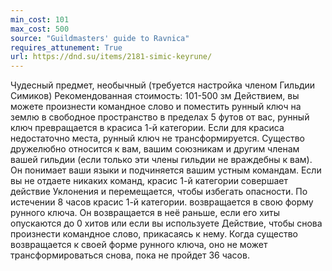 ```yaml
---
min_cost: 101
max_cost: 500
source: "Guildmasters' guide to Ravnica"
requires_attunement: True
url: https://dnd.su/items/2181-simic-keyrune/
---
```


Чудесный предмет, необычный (требуется настройка членом Гильдии Симиков)
Рекомендованная стоимость: 101-500 зм
Действием, вы можете произнести командное слово и поместить рунный ключ на землю в свободное пространство в пределах 5 футов от вас, рунный ключ превращается в красиса 1-й категории. Если для красиса недостаточно места, рунный ключ не трансформируется.
Существо дружелюбно относится к вам, вашим союзникам и другим членам вашей гильдии (если только эти члены гильдии не враждебны к вам). Он понимает ваши языки и подчиняется вашим устным командам. Если вы не отдаете никаких команд, красис 1-й категории совершает действие Уклонения и перемещается, чтобы избегать опасности.
По истечении 8 часов красис 1-й категории. возвращается в свою форму рунного ключа. Он возвращается в неё раньше, если его хиты опускаются до 0 хитов или если вы используете Действие, чтобы снова произнести командное слово, прикасаясь к нему. Когда существо возвращается к своей форме рунного ключа, оно не может трансформироваться снова, пока не пройдет 36 часов.